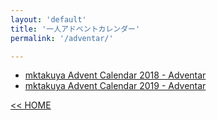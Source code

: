 ```yaml
---
layout: 'default'
title: '一人アドベントカレンダー'
permalink: '/adventar/'

---
```


* [mktakuya Advent Calendar 2018 - Adventar](https://adventar.org/calendars/2924)
* [mktakuya Advent Calendar 2019 - Adventar](https://adventar.org/calendars/4562/)

<div>
  <a href="/">&lt;&lt; HOME</a>
</div>

